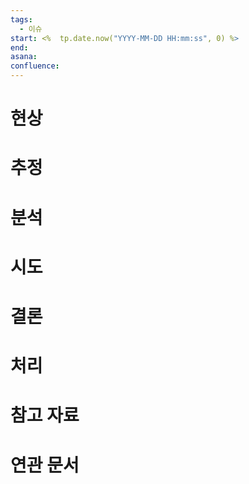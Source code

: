 ```yaml
---
tags:
  - 이슈
start: <%  tp.date.now("YYYY-MM-DD HH:mm:ss", 0) %>
end: 
asana: 
confluence:
---
```

# 현상

# 추정

# 분석

# 시도

# 결론

# 처리

# 참고 자료

# 연관 문서
